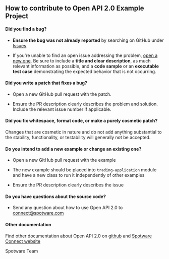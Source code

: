 ## How to contribute to Open API 2.0 Example Project

#### **Did you find a bug?**

* **Ensure the bug was not already reported** by searching on GitHub under [Issues](https://github.com/spotware/ctrader-open-api-v2-java-example/issues).

* If you're unable to find an open issue addressing the problem, [open a new one](https://github.com/spotware/ctrader-open-api-v2-java-example/issues/new). Be sure to include a **title and clear description**, as much relevant information as possible, and a **code sample** or an **executable test case** demonstrating the expected behavior that is not occurring.

#### **Did you write a patch that fixes a bug?**

* Open a new GitHub pull request with the patch.

* Ensure the PR description clearly describes the problem and solution. Include the relevant issue number if applicable.

#### **Did you fix whitespace, format code, or make a purely cosmetic patch?**

Changes that are cosmetic in nature and do not add anything substantial to the stability, functionality, or testability will generally not be accepted.

#### **Do you intend to add a new example or change an existing one?**

* Open a new GitHub pull request with the example

* The new example should be placed into `trading-application` module and have a new class to run it independently of other examples

* Ensure the PR description clearly describes the issue

#### **Do you have questions about the source code?**

* Send any question about how to use Open API 2.0 to connect@spotware.com 

#### **Other documentation**
Find other documentation about Open API 2.0 on [github](https://github.com/spotware/ctrader-open-api-v2-java-example/blob/master/README.md) and [Spotware Connect website](https://connect.spotware.com/docs/open_api_2)

Spotware Team